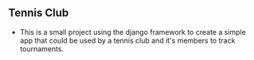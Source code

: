 ## Tennis Club

- This is a small project using the django framework to create a simple app that could be used by a tennis club and it's members to track tournaments.
